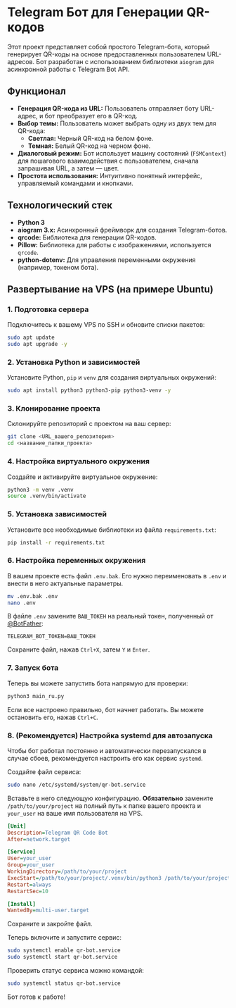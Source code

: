 # Telegram Бот для Генерации QR-кодов

Этот проект представляет собой простого Telegram-бота, который генерирует QR-коды на основе предоставленных пользователем URL-адресов. Бот разработан с использованием библиотеки `aiogram` для асинхронной работы с Telegram Bot API.

## Функционал

- **Генерация QR-кода из URL:** Пользователь отправляет боту URL-адрес, и бот преобразует его в QR-код.
- **Выбор темы:** Пользователь может выбрать одну из двух тем для QR-кода:
  - **Светлая:** Черный QR-код на белом фоне.
  - **Темная:** Белый QR-код на черном фоне.
- **Диалоговый режим:** Бот использует машину состояний (`FSMContext`) для пошагового взаимодействия с пользователем, сначала запрашивая URL, а затем — цвет.
- **Простота использования:** Интуитивно понятный интерфейс, управляемый командами и кнопками.

## Технологический стек

- **Python 3**
- **aiogram 3.x:** Асинхронный фреймворк для создания Telegram-ботов.
- **qrcode:** Библиотека для генерации QR-кодов.
- **Pillow:** Библиотека для работы с изображениями, используется `qrcode`.
- **python-dotenv:** Для управления переменными окружения (например, токеном бота).

## Развертывание на VPS (на примере Ubuntu)

### 1. Подготовка сервера

Подключитесь к вашему VPS по SSH и обновите списки пакетов:

```bash
sudo apt update
sudo apt upgrade -y
```

### 2. Установка Python и зависимостей

Установите Python, `pip` и `venv` для создания виртуальных окружений:

```bash
sudo apt install python3 python3-pip python3-venv -y
```

### 3. Клонирование проекта

Склонируйте репозиторий с проектом на ваш сервер:

```bash
git clone <URL_вашего_репозитория>
cd <название_папки_проекта>
```

### 4. Настройка виртуального окружения

Создайте и активируйте виртуальное окружение:

```bash
python3 -m venv .venv
source .venv/bin/activate
```

### 5. Установка зависимостей

Установите все необходимые библиотеки из файла `requirements.txt`:

```bash
pip install -r requirements.txt
```

### 6. Настройка переменных окружения

В вашем проекте есть файл `.env.bak`. Его нужно переименовать в `.env` и внести в него актуальные параметры.

```bash
mv .env.bak .env
nano .env
```

В файле `.env` замените `ВАШ_ТОКЕН` на реальный токен, полученный от [@BotFather](https://t.me/BotFather):

```
TELEGRAM_BOT_TOKEN=ВАШ_ТОКЕН
```

Сохраните файл, нажав `Ctrl+X`, затем `Y` и `Enter`.

### 7. Запуск бота

Теперь вы можете запустить бота напрямую для проверки:

```bash
python3 main_ru.py
```

Если все настроено правильно, бот начнет работать. Вы можете остановить его, нажав `Ctrl+C`.

### 8. (Рекомендуется) Настройка systemd для автозапуска

Чтобы бот работал постоянно и автоматически перезапускался в случае сбоев, рекомендуется настроить его как сервис `systemd`.

Создайте файл сервиса:

```bash
sudo nano /etc/systemd/system/qr-bot.service
```

Вставьте в него следующую конфигурацию. **Обязательно** замените `/path/to/your/project` на полный путь к папке вашего проекта и `your_user` на ваше имя пользователя на VPS.

```ini
[Unit]
Description=Telegram QR Code Bot
After=network.target

[Service]
User=your_user
Group=your_user
WorkingDirectory=/path/to/your/project
ExecStart=/path/to/your/project/.venv/bin/python3 /path/to/your/project/main_ru.py
Restart=always
RestartSec=10

[Install]
WantedBy=multi-user.target
```

Сохраните и закройте файл.

Теперь включите и запустите сервис:

```bash
sudo systemctl enable qr-bot.service
sudo systemctl start qr-bot.service
```

Проверить статус сервиса можно командой:

```bash
sudo systemctl status qr-bot.service
```

Бот готов к работе!
